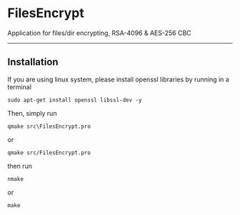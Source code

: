 # FilesEncrypt

Application for files/dir encrypting, RSA-4096 & AES-256 CBC

***

## Installation

If you are using linux system, please install openssl libraries by running in a terminal

	sudo apt-get install openssl libssl-dev -y

Then, simply run

	qmake src\FilesEncrypt.pro

or

	qmake src/FilesEncrypt.pro
    
then run

	nmake
 
or
 
	make
